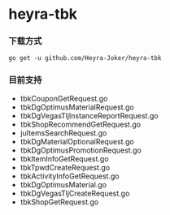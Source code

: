 # heyra-tbk

### 下载方式
`go get -u github.com/Heyra-Joker/heyra-tbk`

### 目前支持

- tbkCouponGetRequest.go
- tbkDgOptimusMaterialRequest.go
- tbkDgVegasTljInstanceReportRequest.go
- tbkShopRecommendGetRequest.go
- juItemsSearchRequest.go
- tbkDgMaterialOptionalRequest.go
- tbkDgOptimusPromotionRequest.go
- tbkItemInfoGetRequest.go
- tbkTpwdCreateRequest.go
- tbkActivityInfoGetRequest.go
- tbkDgOptimusMaterial.go
- tbkDgVegasTljCreateRequest.go
- tbkShopGetRequest.go


